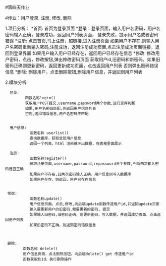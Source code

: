 #第四天作业

#作业：用户登录, 注册, 修改, 删除

1.项目分析：
      *首页: 首页为登录页面
	  *登录：登录页面，输入用户名密码，用户名密码输入正确，登录成功，返回用户列表页面，
	         登录失败，提示用户名或者密码错误
	  *注册: 点击首页,马上注册，超链接,进入注册页面
	         如果用户不存在,则输入用户名密码重新输入密码,注册成功，返回注册成功页面,点击注册成功页面链接，返回到登录界面
			 如果用户输入用户已经存在，返回用户已经存在信息
      *修改: 修改用户密码，点击，修改按钮,弹出修改密码页面
	         获取用户id,旧密码和新密码，如果旧密码正确则更新密码，返回更新成功页面，点击返回用户列表
			 否则弹出密码错误信息
	  *删除: 删除用户，点击删除按钮,删除用户信息，并返回到用户列表
	  
2.模块分析:

      登录:  
	         函数名称login()
	         获取用户POST提交,username,password两个参数,进行查库判断
	         如果,用户名密码匹配,则返回用户信息列表
			 否则,返回错误信息,用户名密码不匹配
	      
	 
      用户信息: 
               函数名称 userlist()
	           查询数据库，获取全部用户信息
	           返回一个列表，html 渲染循环出数据，在表格里面展示
  	 
      注册：	  
               函数名称register()
			   获取注册页面,username,password,repassword三个参数,判断两次输入密码是否正确
	           如果用户不存在,且两次密码输入正确，用户信息则写入数据库
			   如果用户存在，则返回，用户已存在信息
	           
	 
	 修改:     
	           函数名称update()
			   用户信息页面，点击,修改,向后端update函数传递用户id,并返回update页面
			   输入要更新用户的旧密码,和要更新的密码, 提交
			   如果输入旧密码,旧密码正确，则更新密码，写入数据，并返回成功页面，点击返回用户列表
			   如果旧密码不正确，则返回密码错误信息
			   
	        
	 
	 删除:
	        函数名称 delete()
			用户信息页面，点击删除按钮，向后端delete() get 传递用户id
			函数获取到id，执行删除操作
	 
      